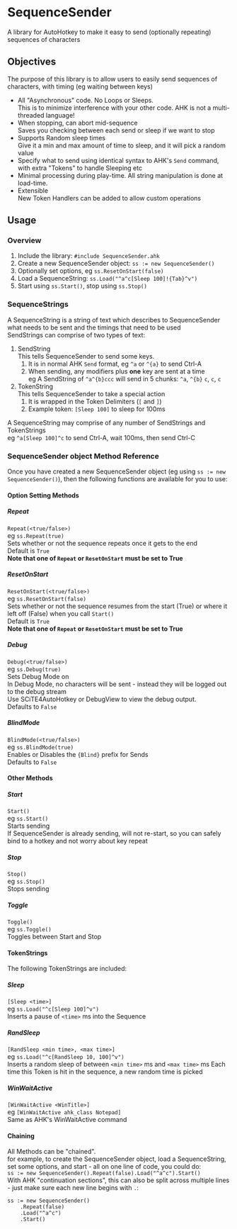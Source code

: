 # SequenceSender
A library for AutoHotkey to make it easy to send (optionally repeating) sequences of characters

## Objectives
The purpose of this library is to allow users to easily send sequences of characters, with timing (eg waiting between keys)  
* All "Asynchronous" code. No Loops or Sleeps.  
This is to minimize interference with your other code. AHK is not a multi-threaded language!    
* When stopping, can abort mid-sequence  
Saves you checking between each send or sleep if we want to stop  
* Supports Random sleep times  
Give it a min and max amount of time to sleep, and it will pick a random value  
* Specify what to send using identical syntax to AHK's `Send` command, with extra "Tokens" to handle Sleeping etc  
* Minimal processing during play-time. All string manipulation is done at load-time.  
* Extensible  
New Token Handlers can be added to allow custom operations

## Usage
### Overview
1. Include the library: `#include SequenceSender.ahk`  
1. Create a new SequenceSender object: `ss := new SequenceSender()`  
1. Optionally set options, eg `ss.ResetOnStart(false)`
1. Load a SequenceString: `ss.Load("^a^c[Sleep 100]!{Tab}^v")`  
1. Start using `ss.Start()`, stop using `ss.Stop()`  

### SequenceStrings
A SequenceString is a string of text which describes to SequenceSender what needs to be sent and the timings that need to be used  
SendStrings can comprise of two types of text:  
1. SendString  
This tells SequenceSender to send some keys.  
    1. It is in normal AHK `Send` format, eg `^a` or `^{a}` to send Ctrl-A  
    1. When sending, any modifiers plus **one** key are sent at a time  
      eg A SendString of `^a^{b}ccc` will send in 5 chunks: `^a`, `^{b}` `c`, `c`, `c`
1. TokenString  
This tells SequenceSender to take a special action
    1. It is wrapped in the Token Delimiters (`[` and `]`)  
    1. Example token: `[Sleep 100]` to sleep for 100ms  

A SequenceString may comprise of any number of SendStrings and TokenStrings  
eg `^a[Sleep 100]^c` to send Ctrl-A, wait 100ms, then send Ctrl-C  

### SequenceSender object Method Reference
Once you have created a new SequenceSender object (eg using `ss := new SequenceSender()`), then the following functions are available for you to use:  

#### Option Setting Methods  
##### Repeat
`Repeat(<true/false>)`  
eg `ss.Repeat(true)`  
Sets whether or not the sequence repeats once it gets to the end  
Default is `True`  
**Note that one of `Repeat` or `ResetOnStart` must be set to True**  

##### ResetOnStart
`ResetOnStart(<true/false>)`  
eg `ss.ResetOnStart(false)`  
Sets whether or not the sequence resumes from the start (True) or where it left off (False) when you call `Start()`  
Default is `True`  
**Note that one of `Repeat` or `ResetOnStart` must be set to True**  

##### Debug
`Debug(<true/false>)`  
eg `ss.Debug(true)`  
Sets Debug Mode on  
In Debug Mode, no characters will be sent - instead they will be logged out to the debug stream  
Use SCiTE4AutoHotkey or DebugView to view the debug output.  
Defaults to `False`  

##### BlindMode
`BlindMode(<true/false>)`  
eg `ss.BlindMode(true)`  
Enables or Disables the `{Blind}` prefix for Sends  
Defaults to `False`  

#### Other Methods  
##### Start
`Start()`  
eg `ss.Start()`  
Starts sending  
If SequenceSender is already sending, will not re-start, so you can safely bind to a hotkey and not worry about key repeat

##### Stop
`Stop()`  
eg `ss.Stop()`  
Stops sending  

##### Toggle
`Toggle()`  
eg `ss.Toggle()`  
Toggles between Start and Stop  

#### TokenStrings
The following TokenStrings are included:
##### Sleep
`[Sleep <time>]`  
eg `ss.Load("^c[Sleep 100]^v")`  
Inserts a pause of `<time>` ms into the Sequence

##### RandSleep
`[RandSleep <min time>, <max time>]`  
eg `ss.Load("^c[RandSleep 10, 100]^v")`  
Inserts a random sleep of between `<min time>` ms and `<max time>` ms
Each time this Token is hit in the sequence, a new random time is picked

##### WinWaitActive
`[WinWaitActive <WinTitle>]`  
eg `[WinWaitActive ahk_class Notepad]`  
Same as AHK's WinWaitActive command  

#### Chaining  
All Methods can be "chained".  
for example, to create the SequenceSender object, load a SequenceString, set some options, and start - all on one line of code, you could do:  
`ss := new SequenceSender().Repeat(false).Load("^a^c").Start()`  
With AHK "continuation sections", this can also be split across multiple lines - just make sure each new line begins with `.`:  
```
ss := new SequenceSender()
    .Repeat(false)
    .Load("^a^c")
    .Start()
```
